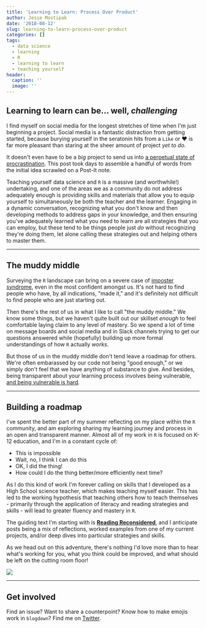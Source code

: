 ```yaml
---
title: 'Learning to Learn: Process Over Product'
author: Jesse Mostipak
date: '2018-08-12'
slug: learning-to-learn-process-over-product
categories: []
tags:
  - data science
  - learning
  - R
  - learning to learn
  - teaching yourself
header:
  caption: ''
  image: ''
---
```

## Learning to learn can be... well, _challenging_

I find myself on social media for the longest stretches of time when I'm just beginning a project. Social media is a fantastic distraction from getting started, because burying yourself in the seratonin hits from a `Like` or :heart: is far more pleasant than staring at the sheer amount of project _yet to do_.

It doesn't even have to be a _big_ project to send us into [a perpetual state of procrastination](http://time.com/5203895/why-do-we-procrastinate/). This post took days to assemble a handful of words from the initial idea scrawled on a Post-It note.

Teaching yourself data science and `R` is a massive (and worthwhile!) undertaking, and one of the areas we as a community do not address adequately enough is providing skills and materials that allow you to equip yourself to simultaneously be both the teacher and the learner. Engaging in a dynamic conversation, recognizing what you don't know and then developing methods to address gaps in your knowledge, and then ensuring you've adequately learned what you need to learn are all strategies that you can employ, but these tend to be things people just _do_ without recognizing they're doing them, let alone calling these strategies out and helping others to master them.

***

## The muddy middle

Surveying the `R` landscape can bring on a severe case of [imposter syndrome](http://time.com/5312483/how-to-deal-with-impostor-syndrome/), even in the most confident amongst us. It's not hard to find people who have, by all indications, "made it," and it's definitely not difficult to find people who are just starting out.

Then there's the rest of us in what I like to call "the muddy middle." We know some things, but we haven't quite built out our skillset _enough_ to feel comfortable laying claim to any level of mastery. So we spend a lot of time on message boards and social media and in Slack channels trying to get our questions answered while (hopefully) building up more formal understandings of how `R` actually _works_.  

But those of us in the muddy middle don't tend leave a roadmap for others. We're often embarassed by our code not being "good enough," or we simply don't feel that we have anything of substance to give. And besides, being transparent about your learning process involves being vulnerable, [and being vulnerable is hard](https://www.forbes.com/sites/danschawbel/2013/04/21/brene-brown-how-vulnerability-can-make-our-lives-better/#bee04df36c72).

***

## Building a roadmap

I've spent the better part of my summer reflecting on my place within the `R` community, and am exploring sharing my learning journey and process in an open and transparent manner. Almost all of my work in `R` is focused on K-12 education, and I'm in a constant cycle of: 

* This is impossible
* Wait, no, I think I can do this 
* OK, I did the thing! 
* How could I do the thing better/more efficiently next time?

As I do this kind of work I'm forever calling on skills that I developed as a High School science teacher, which makes teaching myself easier. This has led to the working hypothesis that teaching others how to teach themselves - primarily through the application of literacy and reading strategies and skills - will lead to greater fluency and mastery in `R`.

The guiding text I'm starting with is **[Reading Reconsidered](http://teachlikeachampion.com/books/reading-reconsidered/)**, and I anticipate posts being a mix of reflections, worked examples from one of my current projects, and/or deep dives into particular strategies and skills.

As we head out on this adventure, there's nothing I'd love more than to hear what's working for you, what you think could be improved, and what should be left on the cutting room floor!

![](https://media.giphy.com/media/HVr4gFHYIqeti/giphy.gif)

***

## Get involved

Find an issue? Want to share a counterpoint? Know how to make emojis work in `blogdown`? Find me on [Twitter](https://twitter.com/kierisi).
